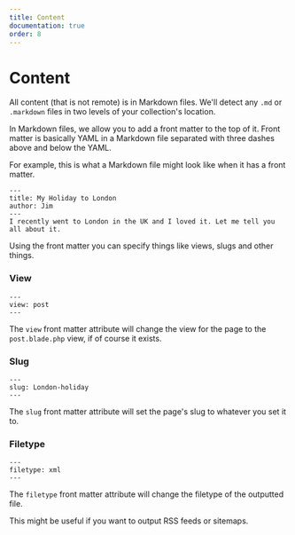 ```yaml
---
title: Content
documentation: true
order: 8
---
```


# Content
All content (that is not remote) is in Markdown files. We'll detect any `.md` or `.markdown` files in two levels of your collection's location. 

In Markdown files, we allow you to add a front matter to the top of it. Front matter is basically YAML in a Markdown file separated with three dashes above and below the YAML.

For example, this is what a Markdown file might look like when it has a front matter.

```
---
title: My Holiday to London
author: Jim
---
I recently went to London in the UK and I loved it. Let me tell you all about it.
```

Using the front matter you can specify things like views, slugs and other things.

### View
```
---
view: post
---
```

The `view` front matter attribute will change the view for the page to the `post.blade.php` view, if of course it exists.

### Slug
```
---
slug: London-holiday
---
```

The `slug` front matter attribute will set the page's slug to whatever you set it to.

### Filetype
```
---
filetype: xml
---
```

The `filetype` front matter attribute will change the filetype of the outputted file.

This might be useful if you want to output RSS feeds or sitemaps.